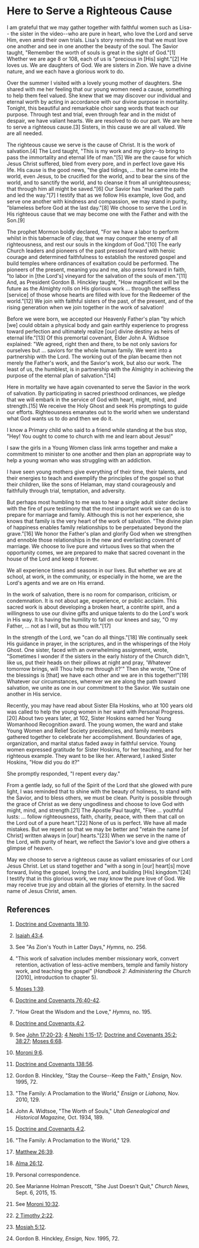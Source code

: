 # Here to Serve a Righteous Cause

I am grateful that we may gather together with faithful women such as Lisa--
the sister in the video--who are pure in heart, who love the Lord and serve
Him, even amid their own trials. Lisa's story reminds me that we must love one
another and see in one another the beauty of the soul. The Savior taught,
"Remember the worth of souls is great in the sight of God."[1] Whether we are
age 8 or 108, each of us is "precious in [His] sight."[2] He loves us. We are
daughters of God. We are sisters in Zion. We have a divine nature, and we each
have a glorious work to do.

Over the summer I visited with a lovely young mother of daughters. She shared
with me her feeling that our young women need a cause, something to help them
feel valued. She knew that we may discover our individual and eternal worth by
acting in accordance with our divine purpose in mortality. Tonight, this
beautiful and remarkable choir sang words that teach our purpose. Through test
and trial, even through fear and in the midst of despair, we have valiant
hearts. We are resolved to do our part. We are here to serve a righteous
cause.[3] Sisters, in this cause we are all valued. We are all needed.

The righteous cause we serve is the cause of Christ. It is the work of
salvation.[4] The Lord taught, "This is my work and my glory--to bring to pass
the immortality and eternal life of man."[5] We are the cause for which Jesus
Christ suffered, bled from every pore, and in perfect love gave His life. His
cause is the good news, "the glad tidings, ... that he came into the world, even
Jesus, to be crucified for the world, and to bear the sins of the world, and
to sanctify the world, and to cleanse it from all unrighteousness; that
through him all might be saved."[6] Our Savior has "marked the path and led
the way."[7] I testify that as we follow His example, love God, and serve one
another with kindness and compassion, we may stand in purity, "blameless
before God at the last day."[8] We choose to serve the Lord in His righteous
cause that we may become one with the Father and with the Son.[9]

The prophet Mormon boldly declared, "For we have a labor to perform whilst in
this tabernacle of clay, that we may conquer the enemy of all righteousness,
and rest our souls in the kingdom of God."[10] The early Church leaders and
pioneers of the past pressed forward with heroic courage and determined
faithfulness to establish the restored gospel and build temples where
ordinances of exaltation could be performed. The pioneers of the present,
meaning you and me, also press forward in faith, "to labor in [the Lord's]
vineyard for the salvation of the souls of men."[11] And, as President Gordon
B. Hinckley taught, "How magnificent will be the future as the Almighty rolls
on His glorious work ... through the selfless [service] of those whose hearts
are filled with love for the Redeemer of the world."[12] We join with faithful
sisters of the past, of the present, and of the rising generation when we join
together in the work of salvation!

Before we were born, we accepted our Heavenly Father's plan "by which [we]
could obtain a physical body and gain earthly experience to progress toward
perfection and ultimately realize [our] divine destiny as heirs of eternal
life."[13] Of this premortal covenant, Elder John A. Widtsoe explained: "We
agreed, right then and there, to be not only saviors for ourselves but ...
saviors for the whole human family. We went into a partnership with the Lord.
The working out of the plan became then not merely the Father's work, and the
Savior's work, but also our work. The least of us, the humblest, is in
partnership with the Almighty in achieving the purpose of the eternal plan of
salvation."[14]

Here in mortality we have again covenanted to serve the Savior in the work of
salvation. By participating in sacred priesthood ordinances, we pledge that we
will embark in the service of God with heart, might, mind, and strength.[15]
We receive the Holy Ghost and seek His promptings to guide our efforts.
Righteousness emanates out to the world when we understand what God wants us
to do and then we do it.

I know a Primary child who said to a friend while standing at the bus stop,
"Hey! You ought to come to church with me and learn about Jesus!"

I saw the girls in a Young Women class link arms together and make a
commitment to minister to one another and then plan an appropriate way to help
a young woman who was struggling with an addiction.

I have seen young mothers give everything of their time, their talents, and
their energies to teach and exemplify the principles of the gospel so that
their children, like the sons of Helaman, may stand courageously and
faithfully through trial, temptation, and adversity.

But perhaps most humbling to me was to hear a single adult sister declare with
the fire of pure testimony that the most important work we can do is to
prepare for marriage and family. Although this is not her experience, she
knows that family is the very heart of the work of salvation. "The divine plan
of happiness enables family relationships to be perpetuated beyond the
grave."[16] We honor the Father's plan and glorify God when we strengthen and
ennoble those relationships in the new and everlasting covenant of marriage.
We choose to live pure and virtuous lives so that when the opportunity comes,
we are prepared to make that sacred covenant in the house of the Lord and keep
it forever.

We all experience times and seasons in our lives. But whether we are at
school, at work, in the community, or especially in the home, we are the
Lord's agents and we are on His errand.

In the work of salvation, there is no room for comparison, criticism, or
condemnation. It is not about age, experience, or public acclaim. This sacred
work is about developing a broken heart, a contrite spirit, and a willingness
to use our divine gifts and unique talents to do the Lord's work in His way.
It is having the humility to fall on our knees and say, "O my Father, ... not as
I will, but as thou wilt."[17]

In the strength of the Lord, we "can do all things."[18] We continually seek
His guidance in prayer, in the scriptures, and in the whisperings of the Holy
Ghost. One sister, faced with an overwhelming assignment, wrote, "Sometimes I
wonder if the sisters in the early history of the Church didn't, like us, put
their heads on their pillows at night and pray, 'Whatever tomorrow brings,
will Thou help me through it?'" Then she wrote, "One of the blessings is
[that] we have each other and we are in this together!"[19] Whatever our
circumstances, wherever we are along the path toward salvation, we unite as
one in our commitment to the Savior. We sustain one another in His service.

Recently, you may have read about Sister Ella Hoskins, who at 100 years old
was called to help the young women in her ward with Personal Progress.[20]
About two years later, at 102, Sister Hoskins earned her Young Womanhood
Recognition award. The young women, the ward and stake Young Women and Relief
Society presidencies, and family members gathered together to celebrate her
accomplishment. Boundaries of age, organization, and marital status faded away
in faithful service. Young women expressed gratitude for Sister Hoskins, for
her teaching, and for her righteous example. They want to be like her.
Afterward, I asked Sister Hoskins, "How did you do it?"

She promptly responded, "I repent every day."

From a gentle lady, so full of the Spirit of the Lord that she glowed with
pure light, I was reminded that to shine with the beauty of holiness, to stand
with the Savior, and to bless others, we must be clean. Purity is possible
through the grace of Christ as we deny ungodliness and choose to love God with
might, mind, and strength.[21] The Apostle Paul taught, "Flee ... youthful
lusts: ... follow righteousness, faith, charity, peace, with them that call on
the Lord out of a pure heart."[22] None of us is perfect. We have all made
mistakes. But we repent so that we may be better and "retain the name [of
Christ] written always in [our] hearts."[23] When we serve in the name of the
Lord, with purity of heart, we reflect the Savior's love and give others a
glimpse of heaven.

May we choose to serve a righteous cause as valiant emissaries of our Lord
Jesus Christ. Let us stand together and "with a song in [our] heart[s] move
forward, living the gospel, loving the Lord, and building [His] kingdom."[24]
I testify that in this glorious work, we may know the pure love of God. We may
receive true joy and obtain all the glories of eternity. In the sacred name of
Jesus Christ, amen.

## References

  1. [Doctrine and Covenants 18:10](https://www.lds.org/scriptures/dc-testament/dc/18.10?lang=eng#9).

  2. [Isaiah 43:4](https://www.lds.org/scriptures/ot/isa/43.4?lang=eng#3).

  3. See "As Zion's Youth in Latter Days," _Hymns,_ no. 256.

  4. "This work of salvation includes member missionary work, convert retention, activation of less-active members, temple and family history work, and teaching the gospel" (_Handbook 2: Administering the Church_ [2010], introduction to chapter 5).

  5. [Moses 1:39](https://www.lds.org/scriptures/pgp/moses/1.39?lang=eng#38).

  6. [Doctrine and Covenants 76:40-42](https://www.lds.org/scriptures/dc-testament/dc/76.40-42?lang=eng#39).

  7. "How Great the Wisdom and the Love," _Hymns,_ no. 195.

  8. [Doctrine and Covenants 4:2](https://www.lds.org/scriptures/dc-testament/dc/4.2?lang=eng#1).

  9. See [John 17:20-23](https://www.lds.org/scriptures/nt/john/17.20-23?lang=eng#19); [4 Nephi 1:15-17](https://www.lds.org/scriptures/bofm/4-ne/1.15-17?lang=eng#14); [Doctrine and Covenants 35:2](https://www.lds.org/scriptures/dc-testament/dc/35.2?lang=eng#1); [38:27](https://www.lds.org/scriptures/dc-testament/dc/38.27?lang=eng#26); [Moses 6:68](https://www.lds.org/scriptures/pgp/moses/6.68?lang=eng#67).

  10. [Moroni 9:6](https://www.lds.org/scriptures/bofm/moro/9.6?lang=eng#5).

  11. [Doctrine and Covenants 138:56](https://www.lds.org/scriptures/dc-testament/dc/138.56?lang=eng#55).

  12. Gordon B. Hinckley, "Stay the Course--Keep the Faith," _Ensign,_ Nov. 1995, 72.

  13. "The Family: A Proclamation to the World," _Ensign_ or _Liahona,_ Nov. 2010, 129.

  14. John A. Widtsoe, "The Worth of Souls," _Utah Genealogical and Historical Magazine,_ Oct. 1934, 189.

  15. [Doctrine and Covenants 4:2](https://www.lds.org/scriptures/dc-testament/dc/4.2?lang=eng#1).

  16. "The Family: A Proclamation to the World," 129.

  17. [Matthew 26:39](https://www.lds.org/scriptures/nt/matt/26.39?lang=eng#38).

  18. [Alma 26:12](https://www.lds.org/scriptures/bofm/alma/26.12?lang=eng#11).

  19. Personal correspondence.

  20. See Marianne Holman Prescott, "She Just Doesn't Quit," _Church News,_ Sept. 6, 2015, 15.

  21. See [Moroni 10:32](https://www.lds.org/scriptures/bofm/moro/10.32?lang=eng#31).

  22. [2 Timothy 2:22](https://www.lds.org/scriptures/nt/2-tim/2.22?lang=eng#21).

  23. [Mosiah 5:12](https://www.lds.org/scriptures/bofm/mosiah/5.12?lang=eng#11).

  24. Gordon B. Hinckley, _Ensign,_ Nov. 1995, 72.

